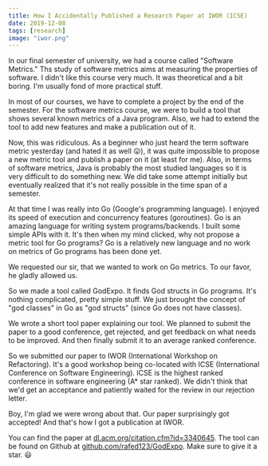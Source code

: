 ```yaml
---
title: How I Accidentally Published a Research Paper at IWOR (ICSE)
date: 2019-12-08
tags: [research]
image: "iwor.png"
---
```


In our final semester of university, we had a course called "Software Metrics." Ths study of software metrics aims at measuring the properties of software. I didn't like this course very much. It was theoretical and a bit boring. I'm usually fond of more practical stuff.

In most of our courses, we have to complete a project by the end of the semester. For the software metrics course, we were to build a tool that shows several known metrics of a Java program. Also, we had to extend the tool to add new features and make a publication out of it.

Now, this was ridiculous. As a beginner who just heard the term software metric yesterday (and hated it as well 😛), it was quite impossible to propose a new metric tool and publish a paper on it (at least for me). Also, in terms of software metrics, Java is probably the most studied languages so it is very difficult to do something new. We did take some attempt initially but eventually realized that it's not really possible in the time span of a semester.

At that time I was really into Go (Google's programming language). I enjoyed its speed of execution and concurrency features (goroutines). Go is an amazing language for writing system programs/backends. I built some simple APIs with it. It's then when my mind clicked, why not propose a metric tool for Go programs? Go is a relatively new language and no work on metrics of Go programs has been done yet.

We requested our sir, that we wanted to work on Go metrics. To our favor, he gladly allowed us.

So we made a tool called GodExpo. It finds God structs in Go programs. It's nothing complicated, pretty simple stuff. We just brought the concept of "god classes" in Go as "god structs" (since Go does not have classes).

We wrote a short tool paper explaining our tool. We planned to submit the paper to a good conference, get rejected, and get feedback on what needs to be improved. And then finally submit it to an average ranked conference.

So we submitted our paper to IWOR (International Workshop on Refactoring). It's a good workshop being co-located with ICSE (International Conference on Software Engineering). ICSE is the highest ranked conference in software engineering (A* star ranked). We didn't think that we'd get an acceptance and patiently waited for the review in our rejection letter.

Boy, I'm glad we were wrong about that. Our paper surprisingly got accepted! And that's how I got a publication at IWOR.

You can find the paper at [dl.acm.org/citation.cfm?id=3340645](https://dl.acm.org/citation.cfm?id=3340645). The tool can be found on Github at [github.com/rafed123/GodExpo](https://github.com/rafed/GodExpo). Make sure to give it a star. 😃
